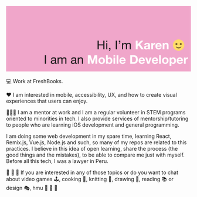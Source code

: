 ![I am Karen and I'm a Mobile Developer](assets/profile.png)

💻 Work at FreshBooks.

❤️ I am interested in mobile, accessibility, UX, and how to create visual experiences that users can enjoy.

👩🏻‍🏫 I am a mentor at work and I am a regular volunteer in STEM programs oriented to minorities in tech. I also provide services of mentorship/tutoring to people who are learning iOS development and general programming.

I am doing some web development in my spare time, learning React, Remix.js, Vue.js, Node.js and such, so many of my repos are related to this practices. I believe in this idea of open learning, share the process (the good things and the mistakes), to be able to compare me just with myself. Before all this tech, I was a lawyer in Peru.

🌟 🌟 🌟 If you are interested in any of those topics or do you want to chat about video games 🕹️, cooking 🥘, knitting 🧶, drawing 🎨, reading 📚 or design 🎭, hmu 🌟 🌟 🌟
